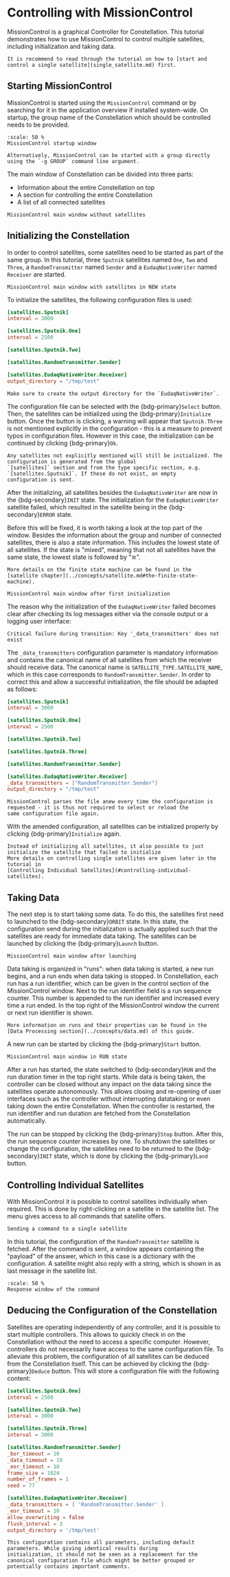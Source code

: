 # Controlling with MissionControl

MissionControl is a graphical Controller for Constellation. This tutorial demonstrates how to use MissionControl to control multiple
satellites, including initialization and taking data.

```{seealso}
It is recommend to read through the tutorial on how to [start and control a single satellite](single_satellite.md) first.
```

## Starting MissionControl

MissionControl is started using the `MissionControl` command or by searching for it in the application overview if
installed system-wide. On startup, the group name of the Constellation which should be controlled needs to be provided.

```{figure} missioncontrol_startup.png
:scale: 50 %
MissionControl startup window
```

```{hint}
Alternatively, MissionControl can be started with a group directly using the `-g GROUP` command line argument.
```

The main window of Constellation can be divided into three parts:

- Information about the entire Constellation on top
- A section for controlling the entire Constellation
- A list of all connected satellites

```{figure} missioncontrol_empty.png
MissionControl main window without satellites
```

## Initializing the Constellation

In order to control satellites, some satellites need to be started as part of the same group. In this tutorial,
three `Sputnik` satellites named `One`, `Two` and `Three`, a `RandomTransmitter` named `Sender` and a `EudaqNativeWriter`
named `Receiver` are started.

```{figure} missioncontrol_new.png
MissionControl main window with satellites in NEW state
```

To initialize the satellites, the following configuration files is used:

```toml
[satellites.Sputnik]
interval = 3000

[satellites.Sputnik.One]
interval = 2500

[satellites.Sputnik.Two]

[satellites.RandomTransmitter.Sender]

[satellites.EudaqNativeWriter.Receiver]
output_directory = "/tmp/test"
```

```{important}
Make sure to create the output directory for the `EudaqNativeWriter`.
```

The configuration file can be selected with the {bdg-primary}`Select` button. Then, the satellites can be initialized using
the {bdg-primary}`Initialize` button. Once the button is clicking, a warning will appear that `Sputnik.Three` is not
mentioned explicitly in the configuration - this is a measure to prevent typos in configuration files. However in this case,
the initialization can be continued by clicking {bdg-primary}`Ok`.

```{hint}
Any satellites not explicitly mentioned will still be initialized. The configuration is generated from the global
`[satellites]` section and from the type specific section, e.g. `[satellites.Sputnik]`. If these do not exist, an empty
configuration is sent.
```

After the initializing, all satellites besides the `EudaqNativeWriter` are now in the {bdg-secondary}`INIT` state. The
initialization for the `EudaqNativeWriter` satellite failed, which resulted in the satellite being in the
{bdg-secondary}`ERROR` state.

Before this will be fixed, it is worth taking a look at the top part of the window. Besides the information about the group
and number of connected satellites, there is also a state information. This includes the lowest state of all satellites.
If the state is "mixed", meaning that not all satellites have the same state, the lowest state is followed by "≊".

```{seealso}
More details on the finite state machine can be found in the [satellite chapter](../concepts/satellite.md#the-finite-state-machine).
```

```{figure} missioncontrol_init_first.png
MissionControl main window after first initialization
```

The reason why the initialization of the `EudaqNativeWriter` failed becomes clear after checking its log messages either via the console output or a logging user interface:

```{error}
Critical failure during transition: Key '_data_transmitters' does not exist
```

The `_data_transmitters` configuration parameter is mandatory information and contains the canonical name of all satellites from which
the receiver should receive data. The canonical name is `SATELLITE_TYPE.SATELLITE_NAME`, which in this case corresponds to
`RandomTransmitter.Sender`. In order to correct this and allow a successful initialization, the file should be adapted as follows:

```toml
[satellites.Sputnik]
interval = 3000

[satellites.Sputnik.One]
interval = 2500

[satellites.Sputnik.Two]

[satellites.Sputnik.Three]

[satellites.RandomTransmitter.Sender]

[satellites.EudaqNativeWriter.Receiver]
_data_transmitters = ["RandomTransmitter.Sender"]
output_directory = "/tmp/test"
```

```{hint}
MissionControl parses the file anew every time the configuration is requested - it is thus not required to select or reload the
same configuration file again.
```

With the amended configuration, all satellites can be initialized properly by clicking {bdg-primary}`Initialize` again.

```{tip}
Instead of initializing all satellites, it also possible to just initialize the satellite that failed to initialize
More details on controlling single satellites are given later in the tutorial in
[Controlling Individual Satellites](#controlling-individual-satellites).
```

## Taking Data

The next step is to start taking some data. To do this, the satellites first need to launched to the {bdg-secondary}`ORBIT`
state. In this state, the configuration send during the initialization is actually applied such that the satellites are ready
for immediate data taking. The satellites can be launched by clicking the {bdg-primary}`Launch` button.

```{figure} missioncontrol_orbit.png
MissionControl main window after launching
```

Data taking is organized in "runs": when data taking is started, a new run begins, and a run ends when data taking is
stopped. In Constellation, each run has a run identifier, which can be given in the control section of the MissionControl
window. Next to the run identifier field is a run sequence counter. This number is appended to the run identifier and
increased every time a run ended. In the top right of the MissionControl window the current or next run identifier is shown.

```{seealso}
More information on runs and their properties can be found in the [Data Processing section](../concepts/data.md) of this guide.
```

A new run can be started by clicking the {bdg-primary}`Start` button.

```{figure} missioncontrol_run.png
MissionControl main window in RUN state
```

After a run has started, the state switched to {bdg-secondary}`RUN` and the run duration timer in the top right starts.
While data is being taken, the controller can be closed without any impact on the data taking since the satellites operate
autonomously. This allows closing and re-opening of user interfaces such as the controller without interrupting datataking
or even taking down the entire Constellation. When the controller is
restarted, the run identifier and run duration are fetched from the Constellation automatically.

The run can be stopped by clicking the {bdg-primary}`Stop` button. After this, the run sequence counter increases by one.
To shutdown the satellites or change the configuration, the satellites need to be returned to the {bdg-secondary}`INIT`
state, which is done by clicking the {bdg-primary}`Land` button.

## Controlling Individual Satellites

With MissionControl it is possible to control satellites individually when required. This is done by right-clicking on a
satellite in the satellite list. The menu gives access to all commands that satellite offers.

```{figure} missioncontrol_single_command.png
Sending a command to a single satellite
```

In this tutorial, the configuration of the `RandomTransmitter` satellite is fetched. After the command is sent, a window
appears containing the "payload" of the answer, which in this case is a dictionary with the configuration. A satellite
might also reply with a string, which is shown in as last message in the satellite list.

```{figure} missioncontrol_single_response.png
:scale: 50 %
Response window of the command
```

## Deducing the Configuration of the Constellation

Satellites are operating independently of any controller, and it is possible to start multiple controllers. This allows to
quickly check in on the Constellation without the need to access a specific computer. However, controllers do not necessarily have
access to the same configuration file. To alleviate this problem, the configuration of all satellites can be deduced from the
Constellation itself. This can be achieved by clicking the {bdg-primary}`Deduce` button. This will store a configuration file
with the following content:

```toml
[satellites.Sputnik.One]
interval = 2500

[satellites.Sputnik.Two]
interval = 3000

[satellites.Sputnik.Three]
interval = 3000

[satellites.RandomTransmitter.Sender]
_bor_timeout = 10
_data_timeout = 10
_eor_timeout = 10
frame_size = 1024
number_of_frames = 1
seed = 77

[satellites.EudaqNativeWriter.Receiver]
_data_transmitters = [ 'RandomTransmitter.Sender' ]
_eor_timeout = 10
allow_overwriting = false
flush_interval = 3
output_directory = '/tmp/test'
```

```{caution}
This configuration contains all parameters, including default parameters. While giving identical results during
initialization, it should not be seen as a replacement for the canonical configuration file which might be better grouped or
potentially contains important comments.
```

